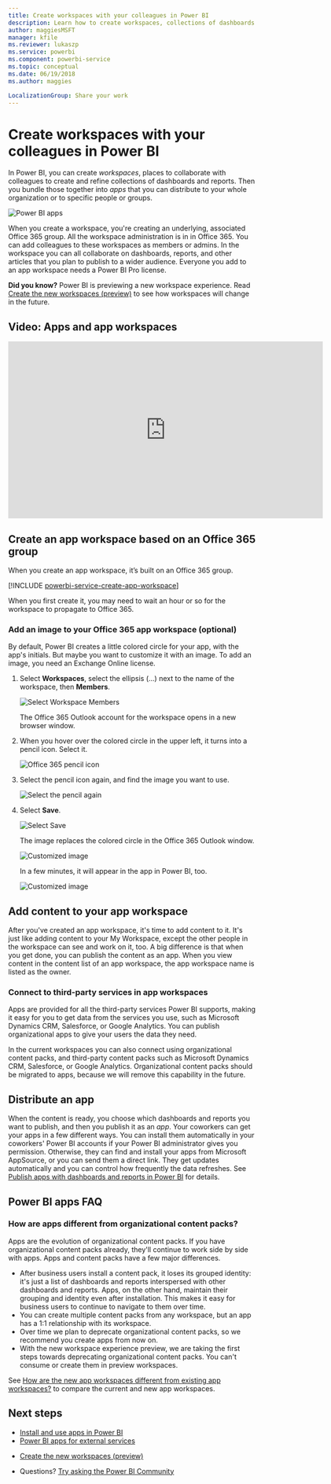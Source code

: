 ```yaml
---
title: Create workspaces with your colleagues in Power BI
description: Learn how to create workspaces, collections of dashboards and reports built to deliver key metrics for your organization.
author: maggiesMSFT
manager: kfile
ms.reviewer: lukaszp
ms.service: powerbi
ms.component: powerbi-service
ms.topic: conceptual
ms.date: 06/19/2018
ms.author: maggies

LocalizationGroup: Share your work
---
```

# Create workspaces with your colleagues in Power BI

In Power BI, you can create *workspaces*, places to collaborate with colleagues to create and refine collections of dashboards and reports. Then you bundle those together into *apps* that you can distribute to your whole organization or to specific people or groups. 

![Power BI apps](media/service-create-workspaces/power-bi-apps-left-nav.png)

When you create a workspace, you're creating an underlying, associated Office 365 group. All the workspace administration is in in Office 365. You can add colleagues to these workspaces as members or admins. In the workspace you can all collaborate on dashboards, reports, and other articles that you plan to publish to a wider audience. Everyone you add to an app workspace needs a Power BI Pro license. 

**Did you know?** Power BI is previewing a new workspace experience. Read [Create the new workspaces (preview)](service-create-the-new-workspaces.md) to see how workspaces will change in the future. 

## Video: Apps and app workspaces
<iframe width="640" height="360" src="https://www.youtube.com/embed/Ey5pyrr7Lk8?showinfo=0" frameborder="0" allowfullscreen></iframe>

## Create an app workspace based on an Office 365 group

When you create an app workspace, it’s built on an Office 365 group.

[!INCLUDE [powerbi-service-create-app-workspace](./includes/powerbi-service-create-app-workspace.md)]

When you first create it, you may need to wait an hour or so for the workspace to propagate to Office 365. 

### Add an image to your Office 365 app workspace (optional)
By default, Power BI creates a little colored circle for your app, with the app's initials. But maybe you want to customize it with an image. To add an image, you need an Exchange Online license.

1. Select **Workspaces**, select the ellipsis (...) next to the name of the workspace, then **Members**. 
   
     ![Select Workspace Members](media/service-create-distribute-apps/power-bi-apps-workspace-members.png)
   
    The Office 365 Outlook account for the workspace opens in a new browser window.
2. When you hover over the colored circle in the upper left, it turns into a pencil icon. Select it.
   
     ![Office 365 pencil icon](media/service-create-distribute-apps/power-bi-apps-workspace-edit-image.png)
3. Select the pencil icon again, and find the image you want to use.
   
     ![Select the pencil again](media/service-create-distribute-apps/power-bi-apps-workspace-edit-group.png)

4. Select **Save**.
   
     ![Select Save](media/service-create-distribute-apps/power-bi-apps-workspace-save-image.png)
   
    The image replaces the colored circle in the Office 365 Outlook window. 
   
     ![Customized image](media/service-create-distribute-apps/power-bi-apps-workspace-image-in-office-365.png)
   
    In a few minutes, it will appear in the app in Power BI, too.
   
     ![Customized image](media/service-create-distribute-apps/power-bi-apps-image.png)

## Add content to your app workspace

After you've created an app workspace, it's time to add content to it. It's just like adding content to your My Workspace, except the other people in the workspace can see and work on it, too. A big difference is that when you get done, you can publish the content as an app. 
When you view content in the content list of an app workspace, the app workspace name is listed as the owner.

### Connect to third-party services in app workspaces

Apps are provided for all the third-party services Power BI supports, making it easy for you to get data from the services you use, such as Microsoft Dynamics CRM, Salesforce, or Google Analytics. You can publish organizational apps to give your users the data they need.

In the current workspaces you can also connect using organizational content packs, and third-party content packs such as Microsoft Dynamics CRM, Salesforce, or Google Analytics. Organizational content packs should be migrated to apps, because we will remove this capability in the future.

## Distribute an app

When the content is ready, you choose which dashboards and reports you want to publish, and then you publish it as an *app*. Your coworkers can get your apps in a few different ways. You can install them automatically in your coworkers' Power BI accounts if your Power BI administrator gives you permission. Otherwise, they can find and install your apps from Microsoft AppSource, or you can send them a direct link. They get updates automatically and you can control how frequently the data refreshes. See [Publish apps with dashboards and reports in Power BI](service-create-distribute-apps.md) for details.

## Power BI apps FAQ

### How are apps different from organizational content packs?
Apps are the evolution of organizational content packs. If you have organizational content packs already, they'll continue to work side by side with apps. Apps and content packs have a few major differences. 

* After business users install a content pack, it loses its grouped identity: it's just a list of dashboards and reports interspersed with other dashboards and reports. Apps, on the other hand, maintain their grouping and identity even after installation. This makes it easy for business users to continue to navigate to them over time.
* You can create multiple content packs from any workspace, but an app has a 1:1 relationship with its workspace. 
* Over time we plan to deprecate organizational content packs, so we recommend you create apps from now on.  
* With the new workspace experience preview, we are taking the first steps towards deprecating organizational content packs. You can't consume or create them in preview workspaces.

See [How are the new app workspaces different from existing app workspaces?](service-create-the-new-workspaces.md#how-are-the-new-app-workspaces-different-from-current-app-workspaces) to compare the current and new app workspaces. 

## Next steps
* [Install and use apps in Power BI](service-install-use-apps.md)
* [Power BI apps for external services](service-connect-to-services.md)
- [Create the new workspaces (preview)](service-create-the-new-workspaces.md)
* Questions? [Try asking the Power BI Community](http://community.powerbi.com/)
